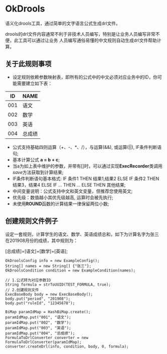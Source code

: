 # OkDrools
语义化drools工具，通过简单的文字语言公式生成drl文件。

drools的drl文件内容通常不利于非技术人员编写，特别是让业务人员编写非常不便，此工具可以通过让业务
人员编写通俗易懂的中文规则自动生成drl文件帮助计算。

## 关于此规则事项
+ 设定规则依赖参数映射表，即所有的公式中的中文必须对应业务中的ID，你可能需要建立如下表：

|  ID   | NAME  |
|  ----  | ----  |
| 001  | 语文 |
| 002  | 数学 |
| 003  | 英语 |
| 004  | 总成绩 |

+ 公式支持基础四则运算（+、-、*、/），与运算(&&), 或运算(||), IF条件判断语句;
+ 基本计算公式 **a = b + c**;
+ 当a为如上表中维护的参数，并带有[]时，可以通过实现**ExecRecorder**类调用*save*方法获取到计算结果;
+ IF条件判断语句基本格式: IF 条件1 THEN 结果1,结果2 ELSE IF 条件2 THEN 结果3，结果4 ELSE IF ... THEN ... ELSE THEN 其他结果;
+ 中间变量说明：公式支持中文和英文变量，但推荐您使用英文;
+ 优先级：数值越小其优先级越高, 运算时会被先执行;
+ 未使用**ROUND**函数的计算结果一律保留两位小数;

## 创建规则文件例子
设定一套规则，计算学生的语文、数学、英语成绩总和，如下为计算名字为张三
在201908月份的成绩，其中规则为：

[总成绩]=[语文]+[数学]+[英语];

```
OkDroolsConfig info = new ExampleConfig();
String[] names = new String[] {"张三"};
OkDroolsCondition condition = new ExampleCondition(names);

// 1.公式转为对应参数ID
String formula = strToUUID(TEST_FORMULA, true);
// 2.创建规则文件
ExecBaseBody body = new ExecBaseBody();
body.put("period", "201908");
body.put("ruleId", "12345678");

BiMap paramIdMap = HashBiMap.create();
paramIdMap.put("001", "语文");
paramIdMap.put("002", "数学");
paramIdMap.put("003", "英语");
paramIdMap.put("004", "总成绩");
FormulaToDrlConverter converter = new FormulaToDrlConverter(paramIdMap);
converter.createDrl(info, condition, body, 0, formula);
```
